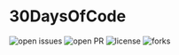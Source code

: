 # 30DaysOfCode

![open issues](https://img.shields.io/github/issues/dikshadutt08/30-Days-Of-Code?color=%2319a249) ![open PR](https://img.shields.io/github/issues-pr-closed/dikshadutt08/30-days-of-code?color=%23f25f56) ![license](https://img.shields.io/github/license/dikshadutt08/30-days-of-code) ![forks](https://img.shields.io/github/forks/dikshadutt08/30-days-of-code?style=social)
